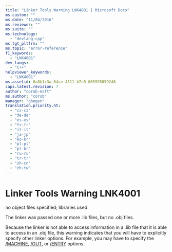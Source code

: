 ```yaml
---
title: "Linker Tools Warning LNK4001 | Microsoft Docs"
ms.custom: ""
ms.date: "11/04/2016"
ms.reviewer: ""
ms.suite: ""
ms.technology: 
  - "devlang-cpp"
ms.tgt_pltfrm: ""
ms.topic: "error-reference"
f1_keywords: 
  - "LNK4001"
dev_langs: 
  - "C++"
helpviewer_keywords: 
  - "LNK4001"
ms.assetid: 0a8b1c3a-64ce-4311-b7c0-065995059246
caps.latest.revision: 7
author: "corob-msft"
ms.author: "corob"
manager: "ghogen"
translation.priority.ht: 
  - "cs-cz"
  - "de-de"
  - "es-es"
  - "fr-fr"
  - "it-it"
  - "ja-jp"
  - "ko-kr"
  - "pl-pl"
  - "pt-br"
  - "ru-ru"
  - "tr-tr"
  - "zh-cn"
  - "zh-tw"
---
```

# Linker Tools Warning LNK4001
no object files specified; libraries used  
  
 The linker was passed one or more .lib files, but no .obj files.  
  
 Because the linker is not able to access information in a .lib file that it is able to access in an .obj file, this warning indicates that you will have to explicitly specify other linker options. For example, you may have to specify the [/MACHINE](../../build/reference/machine-specify-target-platform.md), [/OUT](../../build/reference/out-output-file-name.md), or [/ENTRY](../../build/reference/entry-entry-point-symbol.md) options.